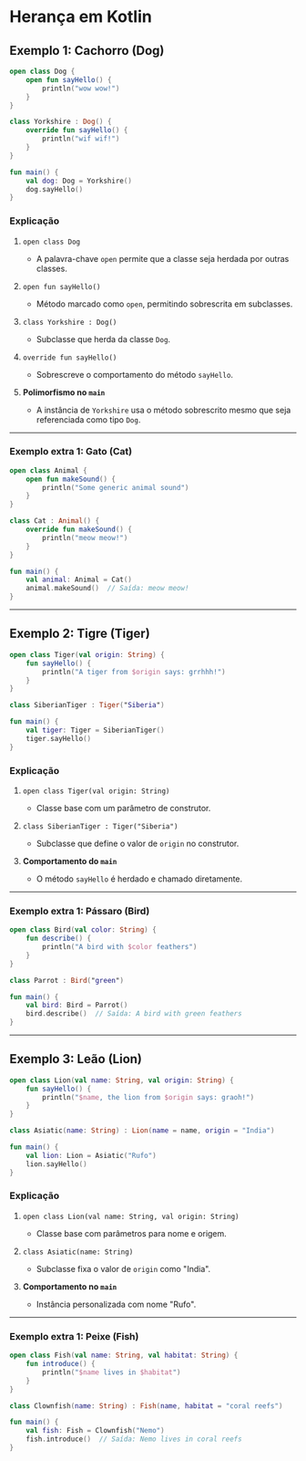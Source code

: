 
# Herança em Kotlin

## Exemplo 1: Cachorro (Dog)

```kotlin
open class Dog {                
    open fun sayHello() {       
        println("wow wow!")
    }
}

class Yorkshire : Dog() {       
    override fun sayHello() {   
        println("wif wif!")
    }
}

fun main() {
    val dog: Dog = Yorkshire()
    dog.sayHello()
}
```

### Explicação
1. `open class Dog`  
   - A palavra-chave `open` permite que a classe seja herdada por outras classes.
   
2. `open fun sayHello()`  
   - Método marcado como `open`, permitindo sobrescrita em subclasses.

3. `class Yorkshire : Dog()`  
   - Subclasse que herda da classe `Dog`.

4. `override fun sayHello()`  
   - Sobrescreve o comportamento do método `sayHello`.

5. **Polimorfismo no `main`**  
   - A instância de `Yorkshire` usa o método sobrescrito mesmo que seja referenciada como tipo `Dog`.

---

### Exemplo extra 1: Gato (Cat)

```kotlin
open class Animal {
    open fun makeSound() {
        println("Some generic animal sound")
    }
}

class Cat : Animal() {
    override fun makeSound() {
        println("meow meow!")
    }
}

fun main() {
    val animal: Animal = Cat()
    animal.makeSound()  // Saída: meow meow!
}
```

---

## Exemplo 2: Tigre (Tiger)

```kotlin
open class Tiger(val origin: String) {
    fun sayHello() {
        println("A tiger from $origin says: grrhhh!")
    }
}

class SiberianTiger : Tiger("Siberia")

fun main() {
    val tiger: Tiger = SiberianTiger()
    tiger.sayHello()
}
```

### Explicação
1. `open class Tiger(val origin: String)`  
   - Classe base com um parâmetro de construtor.

2. `class SiberianTiger : Tiger("Siberia")`  
   - Subclasse que define o valor de `origin` no construtor.

3. **Comportamento do `main`**  
   - O método `sayHello` é herdado e chamado diretamente.

---

### Exemplo extra 1: Pássaro (Bird)

```kotlin
open class Bird(val color: String) {
    fun describe() {
        println("A bird with $color feathers")
    }
}

class Parrot : Bird("green")

fun main() {
    val bird: Bird = Parrot()
    bird.describe()  // Saída: A bird with green feathers
}
```

---

## Exemplo 3: Leão (Lion)

```kotlin
open class Lion(val name: String, val origin: String) {
    fun sayHello() {
        println("$name, the lion from $origin says: graoh!")
    }
}

class Asiatic(name: String) : Lion(name = name, origin = "India")

fun main() {
    val lion: Lion = Asiatic("Rufo")
    lion.sayHello()
}
```

### Explicação
1. `open class Lion(val name: String, val origin: String)`  
   - Classe base com parâmetros para nome e origem.

2. `class Asiatic(name: String)`  
   - Subclasse fixa o valor de `origin` como "India".

3. **Comportamento no `main`**  
   - Instância personalizada com nome "Rufo".

---

### Exemplo extra 1: Peixe (Fish)

```kotlin
open class Fish(val name: String, val habitat: String) {
    fun introduce() {
        println("$name lives in $habitat")
    }
}

class Clownfish(name: String) : Fish(name, habitat = "coral reefs")

fun main() {
    val fish: Fish = Clownfish("Nemo")
    fish.introduce()  // Saída: Nemo lives in coral reefs
}
```
